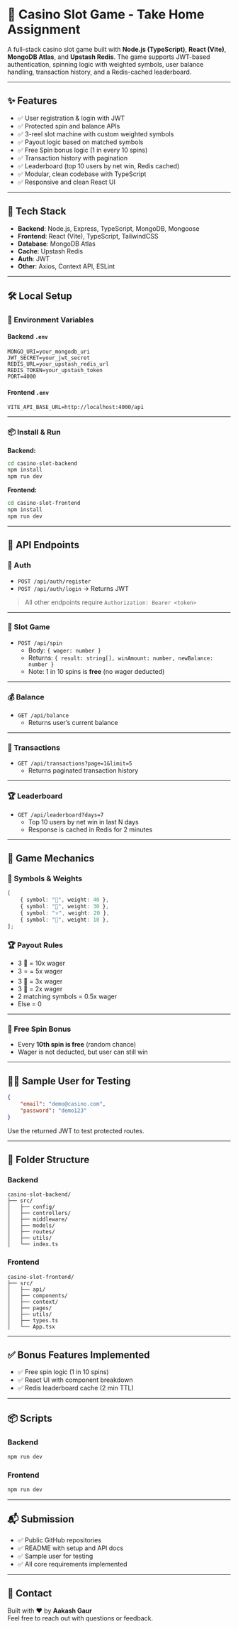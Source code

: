 # 🎰 Casino Slot Game - Take Home Assignment

A full-stack casino slot game built with **Node.js (TypeScript)**, **React (Vite)**, **MongoDB Atlas**, and **Upstash Redis**. The game supports JWT-based authentication, spinning logic with weighted symbols, user balance handling, transaction history, and a Redis-cached leaderboard.

---

## ✨ Features

- ✅ User registration & login with JWT
- ✅ Protected spin and balance APIs
- ✅ 3-reel slot machine with custom weighted symbols
- ✅ Payout logic based on matched symbols
- ✅ Free Spin bonus logic (1 in every 10 spins)
- ✅ Transaction history with pagination
- ✅ Leaderboard (top 10 users by net win, Redis cached)
- ✅ Modular, clean codebase with TypeScript
- ✅ Responsive and clean React UI

---

## 🧰 Tech Stack

- **Backend**: Node.js, Express, TypeScript, MongoDB, Mongoose
- **Frontend**: React (Vite), TypeScript, TailwindCSS
- **Database**: MongoDB Atlas
- **Cache**: Upstash Redis
- **Auth**: JWT
- **Other**: Axios, Context API, ESLint

---

## 🛠️ Local Setup

### 🔑 Environment Variables

#### Backend `.env`

```
MONGO_URI=your_mongodb_uri
JWT_SECRET=your_jwt_secret
REDIS_URL=your_upstash_redis_url
REDIS_TOKEN=your_upstash_token
PORT=4000
```

#### Frontend `.env`

```
VITE_API_BASE_URL=http://localhost:4000/api
```

---

### 📦 Install & Run

**Backend:**

```bash
cd casino-slot-backend
npm install
npm run dev
```

**Frontend:**

```bash
cd casino-slot-frontend
npm install
npm run dev
```

---

## 🧪 API Endpoints

### 🔐 Auth

- `POST /api/auth/register`
- `POST /api/auth/login` → Returns JWT

> All other endpoints require `Authorization: Bearer <token>`

---

### 🎰 Slot Game

- `POST /api/spin`
  - Body: `{ wager: number }`
  - Returns: `{ result: string[], winAmount: number, newBalance: number }`
  - Note: 1 in 10 spins is **free** (no wager deducted)

---

### 💰 Balance

- `GET /api/balance`
  - Returns user’s current balance

---

### 📜 Transactions

- `GET /api/transactions?page=1&limit=5`
  - Returns paginated transaction history

---

### 🏆 Leaderboard

- `GET /api/leaderboard?days=7`
  - Top 10 users by net win in last N days
  - Response is cached in Redis for 2 minutes

---

## 🎲 Game Mechanics

### 🎰 Symbols & Weights

```ts
[
	{ symbol: "🍒", weight: 40 },
	{ symbol: "🍋", weight: 30 },
	{ symbol: "⭐", weight: 20 },
	{ symbol: "💎", weight: 10 },
];
```

### 🏆 Payout Rules

- 3 💎 = 10x wager
- 3 ⭐ = 5x wager
- 3 🍋 = 3x wager
- 3 🍒 = 2x wager
- 2 matching symbols = 0.5x wager
- Else = 0

---

### 🎁 Free Spin Bonus

- Every **10th spin is free** (random chance)
- Wager is not deducted, but user can still win

---

## 🧑‍💻 Sample User for Testing

```json
{
	"email": "demo@casino.com",
	"password": "demo123"
}
```

Use the returned JWT to test protected routes.

---

## 📁 Folder Structure

### Backend

```
casino-slot-backend/
├── src/
│   ├── config/
│   ├── controllers/
│   ├── middleware/
│   ├── models/
│   ├── routes/
│   ├── utils/
│   └── index.ts
```

### Frontend

```
casino-slot-frontend/
├── src/
│   ├── api/
│   ├── components/
│   ├── context/
│   ├── pages/
│   ├── utils/
│   ├── types.ts
│   └── App.tsx
```

---

## ✅ Bonus Features Implemented

- ✅ Free spin logic (1 in 10 spins)
- ✅ React UI with component breakdown
- ✅ Redis leaderboard cache (2 min TTL)

---

## 📦 Scripts

### Backend

```bash
npm run dev
```

### Frontend

```bash
npm run dev
```

---

## 📬 Submission

- ✅ Public GitHub repositories
- ✅ README with setup and API docs
- ✅ Sample user for testing
- ✅ All core requirements implemented

---

## 🤝 Contact

Built with ❤️ by **Aakash Gaur**  
Feel free to reach out with questions or feedback.
